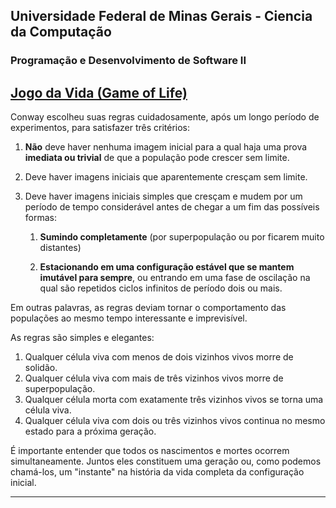 <h2>Universidade Federal de Minas Gerais - Ciencia da Computação </h2>
<h3>Programação e Desenvolvimento de Software II</h3>

## [**Jogo da Vida (Game of Life)**](https://github.com/userhv/projects-cplusplus/blob/master/jogo-da-vida.cpp) 

Conway escolheu suas regras cuidadosamente, após um longo período de experimentos, para satisfazer três critérios:

1. **Não** deve haver nenhuma imagem inicial para a qual haja uma prova **imediata ou trivial** de que a população pode crescer sem limite.

2. Deve haver imagens iniciais que aparentemente cresçam sem limite.

3. Deve haver imagens iniciais simples que cresçam e mudem por um período de tempo considerável antes de chegar a um fim das possíveis formas:

   1. **Sumindo completamente** (por superpopulação ou por ficarem muito distantes)
   
   2. **Estacionando em uma configuração estável que se mantem imutável para sempre**, ou entrando em uma fase de oscilação na qual são repetidos ciclos infinitos de período dois ou mais.


Em outras palavras, as regras deviam tornar o comportamento das populações ao mesmo tempo interessante e imprevisível.

<b1>As regras são simples e elegantes:</b1>

1. Qualquer célula viva com menos de dois vizinhos vivos morre de solidão.
2. Qualquer célula viva com mais de três vizinhos vivos morre de superpopulação.
3. Qualquer célula morta com exatamente três vizinhos vivos se torna uma célula viva.
4. Qualquer célula viva com dois ou três vizinhos vivos continua no mesmo estado para a próxima geração.

  É importante entender que todos os nascimentos e mortes ocorrem simultaneamente. Juntos eles constituem uma geração ou, como podemos chamá-los, um "instante" na história da vida completa da configuração inicial.

---
